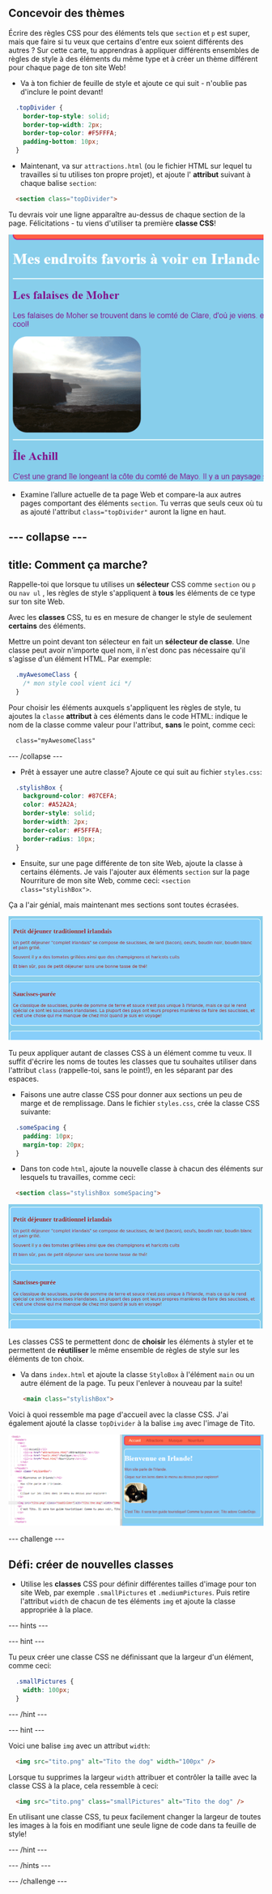 ## Concevoir des thèmes

Écrire des règles CSS pour des éléments tels que `section` et `p` est super, mais que faire si tu veux que certains d'entre eux soient différents des autres ? Sur cette carte, tu apprendras à appliquer différents ensembles de règles de style à des éléments du même type et à créer un thème différent pour chaque page de ton site Web!

+ Va à ton fichier de feuille de style et ajoute ce qui suit - n'oublie pas d'inclure le point devant!

```css
  .topDivider {
    border-top-style: solid;
    border-top-width: 2px;
    border-top-color: #F5FFFA;
    padding-bottom: 10px;
  }
```

+ Maintenant, va sur `attractions.html` (ou le fichier HTML sur lequel tu travailles si tu utilises ton propre projet), et ajoute l' **attribut** suivant à chaque balise `section`:

```html
  <section class="topDivider">
```

Tu devrais voir une ligne apparaître au-dessus de chaque section de la page. Félicitations - tu viens d'utiliser ta première **classe CSS**!

![Page avec des lignes entre les sections](images/sectionsWithTopBorder.png)

+ Examine l’allure actuelle de ta page Web et compare-la aux autres pages comportant des éléments `section`. Tu verras que seuls ceux où tu as ajouté l'attribut `class="topDivider"` auront la ligne en haut.

--- collapse ---
---
title: Comment ça marche?
---

Rappelle-toi que lorsque tu utilises un **sélecteur** CSS comme `section` ou `p` ou `nav ul` , les règles de style s'appliquent à **tous** les éléments de ce type sur ton site Web.

Avec les **classes** CSS, tu es en mesure de changer le style de seulement **certains** des éléments.

Mettre un point devant ton sélecteur en fait un **sélecteur de classe**. Une classe peut avoir n'importe quel nom, il n'est donc pas nécessaire qu'il s'agisse d'un élément HTML. Par exemple:

```css
  .myAwesomeClass {
    /* mon style cool vient ici */
  }
```

Pour choisir les éléments auxquels s'appliquent les règles de style, tu ajoutes la `classe` **attribut** à ces éléments dans le code HTML: indique le nom de la classe comme valeur pour l'attribut, **sans** le point, comme ceci:

```html
  class="myAwesomeClass"
```

--- /collapse ---

+ Prêt à essayer une autre classe? Ajoute ce qui suit au fichier `styles.css`:

```css
  .stylishBox {
    background-color: #87CEFA;
    color: #A52A2A;
    border-style: solid;
    border-width: 2px;
    border-color: #F5FFFA;
    border-radius: 10px;
  }
```

+ Ensuite, sur une page différente de ton site Web, ajoute la classe à certains éléments. Je vais l'ajouter aux éléments `section` sur la page Nourriture de mon site Web, comme ceci: `<section class="stylishBox">`.

Ça a l'air génial, mais maintenant mes sections sont toutes écrasées.

![Des sections jolies ont été écrasées ensemble](images/squashedSections.png)

Tu peux appliquer autant de classes CSS à un élément comme tu veux. Il suffit d'écrire les noms de toutes les classes que tu souhaites utiliser dans l'attribut `class` (rappelle-toi, sans le point!), en les séparant par des espaces.

+ Faisons une autre classe CSS pour donner aux sections un peu de marge et de remplissage. Dans le fichier `styles.css`, crée la classe CSS suivante:

```css
  .someSpacing {
    padding: 10px;
    margin-top: 20px;
  }
```

+ Dans ton code `html`, ajoute la nouvelle classe à chacun des éléments sur lesquels tu travailles, comme ceci:

```html
  <section class="stylishBox someSpacing">
```

![Sections avec marge et remplissage ajoutés](images/sectionsWithSpacing.png)

Les classes CSS te permettent donc de **choisir** les éléments à styler et te permettent de **réutiliser** le même ensemble de règles de style sur les éléments de ton choix.

+ Va dans `index.html` et ajoute la classe `StyloBox` à l'élément `main` ou un autre élément de la page. Tu peux l'enlever à nouveau par la suite!

```html
    <main class="stylishBox">   
```

Voici à quoi ressemble ma page d'accueil avec la classe CSS. J'ai également ajouté la classe `topDivider` à la balise `img` avec l'image de Tito.

![Classes CSS utilisées sur la page d'accueil](images/homePageWithClasses.png)

--- challenge ---

## Défi: créer de nouvelles classes

+ Utilise les **classes** CSS pour définir différentes tailles d'image pour ton site Web, par exemple `.smallPictures` et `.mediumPictures`. Puis retire l'attribut `width` de chacun de tes éléments `img` et ajoute la classe appropriée à la place.

--- hints ---


--- hint ---

Tu peux créer une classe CSS ne définissant que la largeur d'un élément, comme ceci:

```css
  .smallPictures {
    width: 100px;
  }
```

--- /hint ---

--- hint ---

Voici une balise `img` avec un attribut `width`:

```html
  <img src="tito.png" alt="Tito the dog" width="100px" />       
```

Lorsque tu supprimes la largeur `width` attribuer et contrôler la taille avec la classe CSS à la place, cela ressemble à ceci:

```html
  <img src="tito.png" class="smallPictures" alt="Tito the dog" />       
```

En utilisant une classe CSS, tu peux facilement changer la largeur de toutes les images à la fois en modifiant une seule ligne de code dans ta feuille de style!

--- /hint ---

--- /hints ---

--- /challenge ---